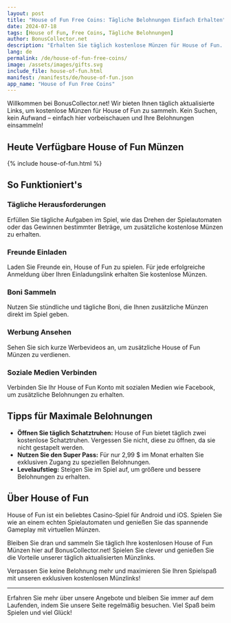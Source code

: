 ```yaml
---
layout: post
title: "House of Fun Free Coins: Tägliche Belohnungen Einfach Erhalten"
date: 2024-07-18
tags: [House of Fun, Free Coins, Tägliche Belohnungen]
author: BonusCollector.net
description: "Erhalten Sie täglich kostenlose Münzen für House of Fun. Bleiben Sie informiert und maximieren Sie Ihre Spielbelohnungen."
lang: de
permalink: /de/house-of-fun-free-coins/
image: /assets/images/gifts.svg
include_file: house-of-fun.html
manifest: /manifests/de/house-of-fun.json
app_name: "House of Fun Free Coins"
---
```


Willkommen bei BonusCollector.net! Wir bieten Ihnen täglich aktualisierte Links, um kostenlose Münzen für House of Fun zu sammeln. Kein Suchen, kein Aufwand – einfach hier vorbeischauen und Ihre Belohnungen einsammeln!

## Heute Verfügbare House of Fun Münzen

{% include house-of-fun.html %}

## So Funktioniert's

### Tägliche Herausforderungen
Erfüllen Sie tägliche Aufgaben im Spiel, wie das Drehen der Spielautomaten oder das Gewinnen bestimmter Beträge, um zusätzliche kostenlose Münzen zu erhalten.

### Freunde Einladen
Laden Sie Freunde ein, House of Fun zu spielen. Für jede erfolgreiche Anmeldung über Ihren Einladungslink erhalten Sie kostenlose Münzen.

### Boni Sammeln
Nutzen Sie stündliche und tägliche Boni, die Ihnen zusätzliche Münzen direkt im Spiel geben.

### Werbung Ansehen
Sehen Sie sich kurze Werbevideos an, um zusätzliche House of Fun Münzen zu verdienen.

### Soziale Medien Verbinden
Verbinden Sie Ihr House of Fun Konto mit sozialen Medien wie Facebook, um zusätzliche Belohnungen zu erhalten.

## Tipps für Maximale Belohnungen

- **Öffnen Sie täglich Schatztruhen:** House of Fun bietet täglich zwei kostenlose Schatztruhen. Vergessen Sie nicht, diese zu öffnen, da sie nicht gestapelt werden.
- **Nutzen Sie den Super Pass:** Für nur 2,99 $ im Monat erhalten Sie exklusiven Zugang zu speziellen Belohnungen.
- **Levelaufstieg:** Steigen Sie im Spiel auf, um größere und bessere Belohnungen zu erhalten.

## Über House of Fun

House of Fun ist ein beliebtes Casino-Spiel für Android und iOS. Spielen Sie wie an einem echten Spielautomaten und genießen Sie das spannende Gameplay mit virtuellen Münzen.

Bleiben Sie dran und sammeln Sie täglich Ihre kostenlosen House of Fun Münzen hier auf BonusCollector.net! Spielen Sie clever und genießen Sie die Vorteile unserer täglich aktualisierten Münzlinks.

Verpassen Sie keine Belohnung mehr und maximieren Sie Ihren Spielspaß mit unseren exklusiven kostenlosen Münzlinks!

---
Erfahren Sie mehr über unsere Angebote und bleiben Sie immer auf dem Laufenden, indem Sie unsere Seite regelmäßig besuchen. Viel Spaß beim Spielen und viel Glück!
